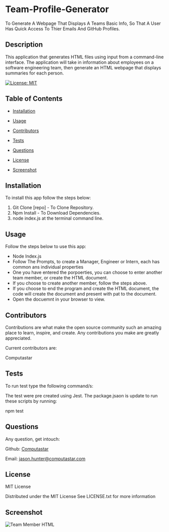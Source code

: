 # Team-Profile-Generator
To Generate A Webpage That Displays A Teams Basic Info, So That A User Has Quick Access To Thier Emails And GitHub Profiles.

  ## Description
  This application that generates HTML files using input from a command-line interface. The application will take in information about employees on a software  engineering team, then generate an HTML webpage that displays summaries for each person. 


  [![License: MIT](https://img.shields.io/badge/License-MIT-yellow.svg)](https://opensource.org/licenses/MIT)


## Table of Contents 

* [Installation](#installation) 

* [Usage](#usage) 

* [Contributors](#contributors) 

* [Tests](#tests) 

* [Questions](#questions) 

* [License](#license)

* [Screenshot](#screenhot)
 


## Installation 

To install this app follow the steps below: 

  1. Git Clone [repo] - To Clone Repository.
  2. Npm Install - To Download Dependencies.
  3. node index.js at the terminal command line.


## Usage 

Follow the steps below to use this app: 

  * Node Index.js 
  * Follow The Prompts, to create a Manager, Engineer or Intern, each has common ans individual properties 
  * One you have entered the porpoerties, you can choose to enter another team member, or create the HTML document. 
  * If you choose to create another member, follow the  steps above.
  * If you choose to end the program and create the HTML document, the code will create the document and present with pat to the document.
  * Open the docuemnt in your browser to view.


## Contributors 

Contributions are what make the open source community such an amazing place to learn, inspire, and create. Any contributions you make are greatly appreciated. 

Current contributors are: 

  Computastar


## Tests

To run test type the following command/s: 

  The test were pre created using Jest. The package.jsaon is update to run these scripts by running:
  
  npm test


## Questions

Any question, get intouch: 

  Github: [Computastar](https://github.com/Computastar)

  Email: jason.hunter@computastar.com

  
## License

  MIT License

  Distributed under the MIT License See LICENSE.txt for more information
  
## Screenshot

  ![Team Member HTML](./assets/images/screenshot.jpeg)

  
